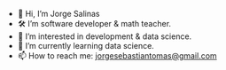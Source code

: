 - 👋 Hi, I’m Jorge Salinas
- 🛠️ I’m software developer & math teacher.
- 👀 I’m interested in development & data science.
- 🌱 I’m currently learning data science.
- 📫 How to reach me: jorgesebastiantomas@gmail.com
